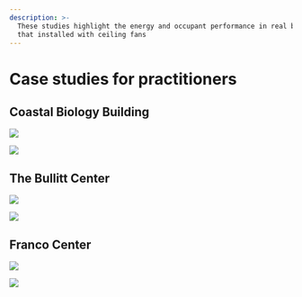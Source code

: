 ```yaml
---
description: >-
  These studies highlight the energy and occupant performance in real buildings
  that installed with ceiling fans
---
```


# Case studies for practitioners

## Coastal Biology Building

![](<../.gitbook/assets/0 (16).png>)



![](<../.gitbook/assets/1 (20).png>)



## The Bullitt Center

![](<../.gitbook/assets/2 (8).png>)



![](<../.gitbook/assets/3 (9).png>)



## Franco Center

![](<../.gitbook/assets/4 (8).png>)



![](<../.gitbook/assets/5 (2).png>)
